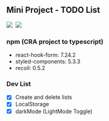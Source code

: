 ## Mini Project - TODO List

<img src="https://img.shields.io/badge/-React 17.0.2-61DAFB?style=plastic&logo=React&logoColor=white"/>&nbsp;
<img src="https://img.shields.io/badge/-typescript 4.5.4-3178C6?style=plastic&logo=Typescript&logoColor=white"/>

### npm (CRA project to typescript)
- react-hook-form: 7.24.2
- styled-components: 5.3.3
- recoil: 0.5.2

### Dev List
- [x] Create and delete lists
- [x] LocalStorage
- [x] darkMode (LightMode Toggle)

